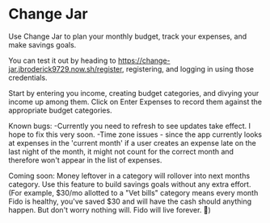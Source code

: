 # Change Jar

Use Change Jar to plan your monthly budget, track your expenses, and make savings goals. 

You can test it out by heading to https://change-jar.jbroderick9729.now.sh/register, registering, and logging in using those credentials.

Start by entering you income, creating budget categories, and divying your income up among them. Click on Enter Expenses to record them against the appropriate budget categories. 

Known bugs: 
-Currently you need to refresh to see updates take effect. I hope to fix this very soon.
-Time zone issues - since the app currently looks at expenses in the 'current month' if a user creates an expense late on the last night of the month, it might not count for the correct month and therefore won't appear in the list of expenses.

Coming soon: Money leftover in a category will rollover into next months category. Use this feature to build savings goals without any extra effort. (For example, $30/mo allotted to a "Vet bills" category means every month Fido is healthy, you've saved $30 and will have the cash should anything happen. But don't worry nothing will. Fido will live forever. 🐶)


